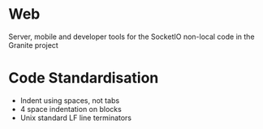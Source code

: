 # Web
Server, mobile and developer tools for the SocketIO non-local code in the Granite project

# Code Standardisation
* Indent using spaces, not tabs
* 4 space indentation on blocks
* Unix standard LF line terminators